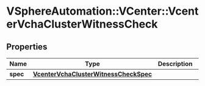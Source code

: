 # VSphereAutomation::VCenter::VcenterVchaClusterWitnessCheck

## Properties
Name | Type | Description | Notes
------------ | ------------- | ------------- | -------------
**spec** | [**VcenterVchaClusterWitnessCheckSpec**](VcenterVchaClusterWitnessCheckSpec.md) |  | 



